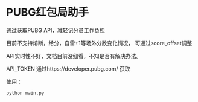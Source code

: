 # PUBG红包局助手

通过获取PUBG API，减轻记分员工作负担

目前不支持熔断，给分，自雷+1等场外分数变化情况， 可通过score_offset调整

API实时性不好，文档目前没细看，不知是否有解决办法。

API_TOKEN 通过https://developer.pubg.com/ 获取

使用：
```
python main.py
```